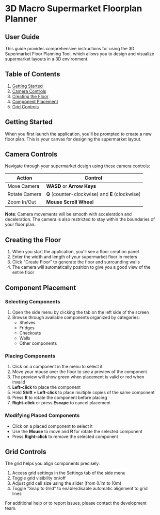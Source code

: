 # 3D Macro Supermarket Floorplan Planner
## User Guide

This guide provides comprehensive instructions for using the 3D Supermarket Floor Planning Tool, which allows you to design and visualize supermarket layouts in a 3D environment.

## Table of Contents
1. [Getting Started](#getting-started)
2. [Camera Controls](#camera-controls)
3. [Creating the Floor](#creating-the-floor)
4. [Component Placement](#component-placement)
5. [Grid Controls](#grid-controls)

## Getting Started

When you first launch the application, you'll be prompted to create a new floor plan. This is your canvas for designing the supermarket layout.

## Camera Controls

Navigate through your supermarket design using these camera controls:

| Action | Control |
|--------|---------|
| Move Camera | **WASD** or **Arrow Keys** |
| Rotate Camera | **Q** (counter-clockwise) and **E** (clockwise) |
| Zoom In/Out | **Mouse Scroll Wheel** |

**Note**: Camera movements will be smooth with acceleration and deceleration. The camera is also restricted to stay within the boundaries of your floor plan.

## Creating the Floor

1. When you start the application, you'll see a floor creation panel
2. Enter the width and length of your supermarket floor in meters
3. Click "Create Floor" to generate the floor and surrounding walls
4. The camera will automatically position to give you a good view of the entire floor

## Component Placement

### Selecting Components

1. Open the side menu by clicking the tab on the left side of the screen
2. Browse through available components organized by categories:
   - Shelves
   - Fridges
   - Checkouts
   - Walls
   - Other components

### Placing Components

1. Click on a component in the menu to select it
2. Move your mouse over the floor to see a preview of the component
3. The preview will show green when placement is valid or red when invalid
4. **Left-click** to place the component
5. Hold **Shift + Left-click** to place multiple copies of the same component
6. Press **R** to rotate the component before placing
7. **Right-click** or press **Escape** to cancel placement

### Modifying Placed Components

- Click on a placed component to select it
- Use the **Mouse** to move and **R** for rotate the selected component
- Press **Right-click** to remove the selected component

## Grid Controls

The grid helps you align components precisely:

1. Access grid settings in the Settings tab of the side menu
2. Toggle grid visibility on/off
3. Adjust grid cell size using the slider (from 0.1m to 10m)
4. Toggle "Snap to Grid" to enable/disable automatic alignment to grid lines


For additional help or to report issues, please contact the development team.
